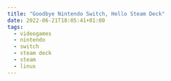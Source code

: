 ```yaml
---
title: "Goodbye Nintendo Switch, Hello Steam Deck"
date: 2022-06-21T18:05:41+01:00
tags:
  - videogames
  - nintendo
  - switch
  - steam deck
  - steam
  - linux
---
```


<!--more-->

